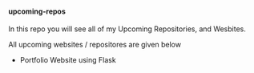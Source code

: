 #### upcoming-repos
In this repo you will see all of my Upcoming Repositories, and Wesbites.

All upcoming websites / repositores are given below
- Portfolio Website using Flask
